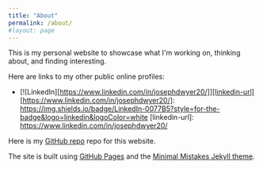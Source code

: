 ```yaml
---
title: "About"
permalink: /about/
#layout: page
---
```


This is my personal website to showcase what I'm working on, thinking about, and finding interesting.

Here are links to my other public online profiles:
* [![LinkedIn][https://www.linkedin.com/in/josephdwyer20/]][linkedin-url]
[https://www.linkedin.com/in/josephdwyer20/]: https://img.shields.io/badge/LinkedIn-0077B5?style=for-the-badge&logo=linkedin&logoColor=white
[linkedin-url]: https://www.linkedin.com/in/josephdwyer20/

Here is my [GitHub repo](https://github.com/itsmejayd/itsmejayd.github.io) repo for this website.

The site is built using [GitHub Pages](https://pages.github.com/) and the [Minimal Mistakes Jekyll theme](https://mmistakes.github.io/minimal-mistakes/).
